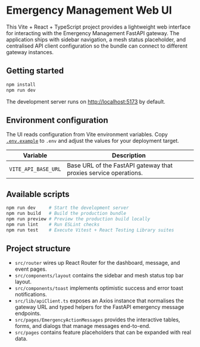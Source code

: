 # Emergency Management Web UI

This Vite + React + TypeScript project provides a lightweight web interface for
interacting with the Emergency Management FastAPI gateway. The application ships
with sidebar navigation, a mesh status placeholder, and centralised API client
configuration so the bundle can connect to different gateway instances.

## Getting started

```bash
npm install
npm run dev
```

The development server runs on [http://localhost:5173](http://localhost:5173) by
default.

## Environment configuration

The UI reads configuration from Vite environment variables. Copy
[`.env.example`](./.env.example) to `.env` and adjust the values for your
deployment target.

| Variable             | Description                                                       |
| -------------------- | ----------------------------------------------------------------- |
| `VITE_API_BASE_URL`  | Base URL of the FastAPI gateway that proxies service operations. |

## Available scripts

```bash
npm run dev     # Start the development server
npm run build   # Build the production bundle
npm run preview # Preview the production build locally
npm run lint    # Run ESLint checks
npm run test    # Execute Vitest + React Testing Library suites
```

## Project structure

- `src/router` wires up React Router for the dashboard, message, and event pages.
- `src/components/layout` contains the sidebar and mesh status top bar layout.
- `src/components/toast` implements optimistic success and error toast notifications.
- `src/lib/apiClient.ts` exposes an Axios instance that normalises the gateway URL and
  typed helpers for the FastAPI emergency message endpoints.
- `src/pages/EmergencyActionMessages` provides the interactive tables, forms, and
  dialogs that manage messages end-to-end.
- `src/pages` contains feature placeholders that can be expanded with real data.
